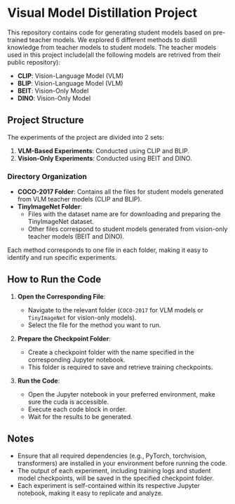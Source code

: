 # Visual Model Distillation Project

This repository contains code for generating student models based on pre-trained teacher models. We explored 6 different methods to distill knowledge from teacher models to student models. The teacher models used in this project include(all the following models are retrived from their public repository):

- **CLIP**: Vision-Language Model (VLM)
- **BLIP**: Vision-Language Model (VLM)
- **BEIT**: Vision-Only Model
- **DINO**: Vision-Only Model

## Project Structure

The experiments of the project are divided into 2 sets:
1. **VLM-Based Experiments**: Conducted using CLIP and BLIP.
2. **Vision-Only Experiments**: Conducted using BEIT and DINO.

### Directory Organization
- **COCO-2017 Folder**: Contains all the files for student models generated from VLM teacher models (CLIP and BLIP).
- **TinyImageNet Folder**: 
  - Files with the dataset name are for downloading and preparing the TinyImageNet dataset.
  - Other files correspond to student models generated from vision-only teacher models (BEIT and DINO).

Each method corresponds to one file in each folder, making it easy to identify and run specific experiments.

## How to Run the Code

1. **Open the Corresponding File**:
   - Navigate to the relevant folder (`COCO-2017` for VLM models or `TinyImageNet` for vision-only models).
   - Select the file for the method you want to run.

2. **Prepare the Checkpoint Folder**:
   - Create a checkpoint folder with the name specified in the corresponding Jupyter notebook.
   - This folder is required to save and retrieve training checkpoints.

3. **Run the Code**:
   - Open the Jupyter notebook in your preferred environment, make sure the cuda is accessible.
   - Execute each code block in order.
   - Wait for the results to be generated.

## Notes

- Ensure that all required dependencies (e.g., PyTorch, torchvision, transformers) are installed in your environment before running the code.
- The output of each experiment, including training logs and student model checkpoints, will be saved in the specified checkpoint folder.
- Each experiment is self-contained within its respective Jupyter notebook, making it easy to replicate and analyze.
